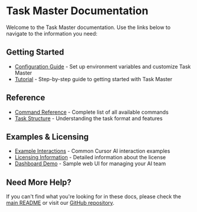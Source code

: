 # Task Master Documentation

Welcome to the Task Master documentation. Use the links below to navigate to the information you need:

## Getting Started

- [Configuration Guide](configuration.md) - Set up environment variables and customize Task Master
- [Tutorial](tutorial.md) - Step-by-step guide to getting started with Task Master

## Reference

- [Command Reference](command-reference.md) - Complete list of all available commands
- [Task Structure](task-structure.md) - Understanding the task format and features

## Examples & Licensing

- [Example Interactions](examples.md) - Common Cursor AI interaction examples
- [Licensing Information](licensing.md) - Detailed information about the license
- [Dashboard Demo](dashboard/index.html) - Sample web UI for managing your AI team

## Need More Help?

If you can't find what you're looking for in these docs, please check the [main README](../README.md) or visit our [GitHub repository](https://github.com/eyaltoledano/claude-task-master).

